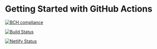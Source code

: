 # Getting Started with GitHub Actions

[![BCH compliance](https://bettercodehub.com/edge/badge/adilshehzad786/Getting-Started-with-GitHub-Actions?branch=main&token=d8548b37172a69e20ed8b0bb885dcb66328dff30)](https://bettercodehub.com/)

[![Build Status](https://travis-ci.com/adilshehzad786/Getting-Started-with-GitHub-Actions.svg?token=AqpzUUEjxfSygzutV9LL&branch=main)](https://travis-ci.com/adilshehzad786/Getting-Started-with-GitHub-Actions)

[![Netlify Status](https://api.netlify.com/api/v1/badges/2c0e79ba-5fc6-43b2-bf1f-dcb807961d55/deploy-status)](https://app.netlify.com/sites/githubactionsbyadil/deploys)

